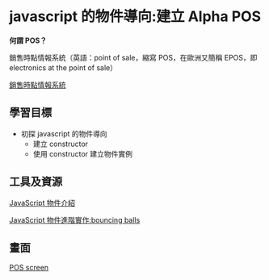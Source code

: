 # javascript 的物件導向:建立 Alpha POS

**何謂 POS？**

銷售時點情報系統（英語：point of sale，縮寫 POS，在歐洲又簡稱 EPOS，即 electronics at the point of sale）

[銷售時點情報系統](https://zh.wikipedia.org/wiki/%E9%8A%B7%E5%94%AE%E6%99%82%E9%BB%9E%E6%83%85%E5%A0%B1%E7%B3%BB%E7%B5%B1)

## 學習目標

- 初探 javascript 的物件導向
  - 建立 constructor
  - 使用 constructor 建立物件實例

## 工具及資源

[JavaScript 物件介紹](https://developer.mozilla.org/zh-TW/docs/Learn/JavaScript/Objects)

[JavaScript 物件進階實作:bouncing balls](https://developer.mozilla.org/en-US/docs/Learn/JavaScript/Objects/Object_building_practice)

## 畫面

[POS screen](https://github.com/s19003045/-AC-project-POS/blob/master/AlphaPos.png)
